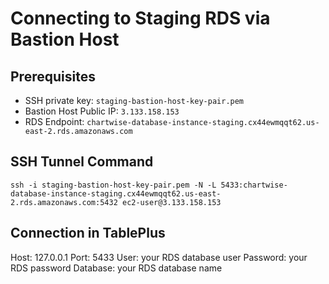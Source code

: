 # Connecting to Staging RDS via Bastion Host

## Prerequisites
- SSH private key: `staging-bastion-host-key-pair.pem`
- Bastion Host Public IP: `3.133.158.153`
- RDS Endpoint: `chartwise-database-instance-staging.cx44ewmqqt62.us-east-2.rds.amazonaws.com`

## SSH Tunnel Command

```
ssh -i staging-bastion-host-key-pair.pem -N -L 5433:chartwise-database-instance-staging.cx44ewmqqt62.us-east-2.rds.amazonaws.com:5432 ec2-user@3.133.158.153
```

## Connection in TablePlus
Host: 127.0.0.1
Port: 5433
User: your RDS database user
Password: your RDS password
Database: your RDS database name
